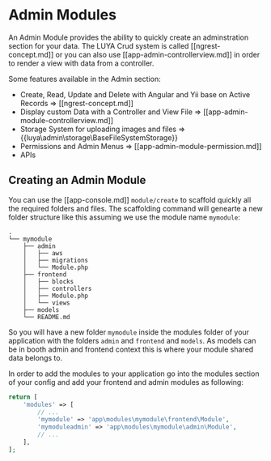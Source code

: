 # Admin Modules

An Admin Module provides the ability to quickly create an adminstration section for your data. The LUYA Crud system is called [[ngrest-concept.md]] or you can also use [[app-admin-controllerview.md]] in order to render a view with data from a controller.

Some features available in the Admin section:

+ Create, Read, Update and Delete with Angular and Yii base on Active Records => [[ngrest-concept.md]]
+ Display custom Data with a Controller and View File => [[app-admin-module-controllerview.md]]
+ Storage System for uploading images and files => {{luya\admin\storage\BaseFileSystemStorage}}
+ Permissions and Admin Menus => [[app-admin-module-permission.md]]
+ APIs

## Creating an Admin Module

You can use the [[app-console.md]] `module/create` to scaffold quickly all the required folders and files. The scaffolding command will genearte a new folder structure like this assuming we use the module name `mymodule`:

```
.
└── mymodule
    ├── admin
    │   ├── aws
    │   ├── migrations
    │   └── Module.php
    ├── frontend
    │   ├── blocks
    │   ├── controllers
    │   ├── Module.php
    │   └── views
    ├── models
    └── README.md
```

So you will have a new folder `mymodule` inside the modules folder of your application with the folders `admin` and `frontend` and `models`. As models can be in booth admin and frontend context this is where your module shared data belongs to.

In order to add the modules to your application go into the modules section of your config and add your frontend and admin modules as following:

```php
return [
    'modules' => [
        // ...
        'mymodule' => 'app\modules\mymodule\frontend\Module',
        'mymoduleadmin' => 'app\modules\mymodule\admin\Module',
        // ...
    ],
];
```